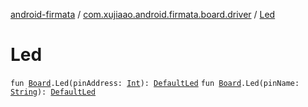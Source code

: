 [android-firmata](../index.md) / [com.xujiaao.android.firmata.board.driver](index.md) / [Led](./-led.md)

# Led

`fun `[`Board`](../com.xujiaao.android.firmata.board/-board/index.md)`.Led(pinAddress: `[`Int`](https://kotlinlang.org/api/latest/jvm/stdlib/kotlin/-int/index.html)`): `[`DefaultLed`](-default-led/index.md)
`fun `[`Board`](../com.xujiaao.android.firmata.board/-board/index.md)`.Led(pinName: `[`String`](https://kotlinlang.org/api/latest/jvm/stdlib/kotlin/-string/index.html)`): `[`DefaultLed`](-default-led/index.md)